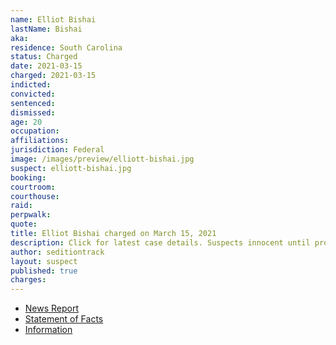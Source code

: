 ```yaml
---
name: Elliot Bishai
lastName: Bishai
aka:
residence: South Carolina
status: Charged
date: 2021-03-15
charged: 2021-03-15
indicted:
convicted: 
sentenced: 
dismissed: 
age: 20
occupation:
affiliations:
jurisdiction: Federal
image: /images/preview/elliott-bishai.jpg
suspect: elliott-bishai.jpg
booking:
courtroom:
courthouse:
raid:
perpwalk:
quote:
title: Elliot Bishai charged on March 15, 2021
description: Click for latest case details. Suspects innocent until proven guilty.
author: seditiontrack
layout: suspect
published: true
charges:
---
```

- [News Report](https://www.thestate.com/news/local/crime/article249973884.html)
- [Statement of Facts](https://extremism.gwu.edu/sites/g/files/zaxdzs2191/f/Elliot%20Bishai%20and%20Elias%20Irizarry%20Criminal%20Complaint.pdf)
- [Information](https://www.justice.gov/usao-dc/case-multi-defendant/file/1386291/download)
